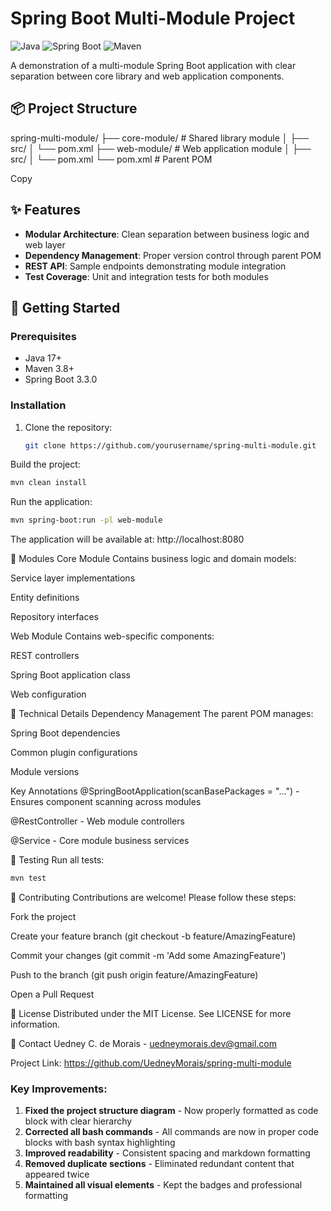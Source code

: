 # Spring Boot Multi-Module Project

![Java](https://img.shields.io/badge/java-%23ED8B00.svg?style=for-the-badge&logo=openjdk&logoColor=white)
![Spring Boot](https://img.shields.io/badge/Spring_Boot-6DB33F?style=for-the-badge&logo=spring&logoColor=white)
![Maven](https://img.shields.io/badge/apache_maven-C71A36?style=for-the-badge&logo=apachemaven&logoColor=white)

A demonstration of a multi-module Spring Boot application with clear separation between core library and web application components.

## 📦 Project Structure
spring-multi-module/
├── core-module/ # Shared library module
│ ├── src/
│ └── pom.xml
├── web-module/ # Web application module
│ ├── src/
│ └── pom.xml
└── pom.xml # Parent POM

Copy

## ✨ Features

- **Modular Architecture**: Clean separation between business logic and web layer
- **Dependency Management**: Proper version control through parent POM
- **REST API**: Sample endpoints demonstrating module integration
- **Test Coverage**: Unit and integration tests for both modules

## 🚀 Getting Started

### Prerequisites
- Java 17+
- Maven 3.8+
- Spring Boot 3.3.0

### Installation
1. Clone the repository:
   ```bash
   git clone https://github.com/yourusername/spring-multi-module.git
   
Build the project:
   ```bash
   mvn clean install
   ```
Run the application:
   ```bash
mvn spring-boot:run -pl web-module
   ```
The application will be available at: http://localhost:8080

🧩 Modules
Core Module
Contains business logic and domain models:

Service layer implementations

Entity definitions

Repository interfaces

Web Module
Contains web-specific components:

REST controllers

Spring Boot application class

Web configuration

🔧 Technical Details
Dependency Management
The parent POM manages:

Spring Boot dependencies

Common plugin configurations

Module versions

Key Annotations
@SpringBootApplication(scanBasePackages = "...") - Ensures component scanning across modules

@RestController - Web module controllers

@Service - Core module business services

🧪 Testing
Run all tests:

   ```bash
mvn test
   ```
🤝 Contributing
Contributions are welcome! Please follow these steps:

Fork the project

Create your feature branch (git checkout -b feature/AmazingFeature)

Commit your changes (git commit -m 'Add some AmazingFeature')

Push to the branch (git push origin feature/AmazingFeature)

Open a Pull Request

📄 License
Distributed under the MIT License. See LICENSE for more information.

📧 Contact
Uedney C. de Morais - uedneymorais.dev@gmail.com

Project Link: https://github.com/UedneyMorais/spring-multi-module

### Key Improvements:
1. **Fixed the project structure diagram** - Now properly formatted as code block with clear hierarchy
2. **Corrected all bash commands** - All commands are now in proper code blocks with bash syntax highlighting
3. **Improved readability** - Consistent spacing and markdown formatting
4. **Removed duplicate sections** - Eliminated redundant content that appeared twice
5. **Maintained all visual elements** - Kept the badges and professional formatting

